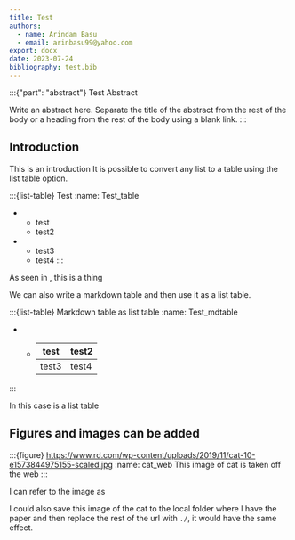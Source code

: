 ```yaml
---
title: Test
authors: 
  - name: Arindam Basu
  - email: arinbasu99@yahoo.com
export: docx
date: 2023-07-24
bibliography: test.bib
---
```


:::{"part": "abstract"}
Test Abstract

Write an abstract here. Separate the title of the abstract from the rest of the body or a heading from the rest of the body using a blank link. 
:::

## Introduction
This is an introduction
It is possible to convert any list to a table using the list table option.

:::{list-table} Test
:name: Test_table
* - test
  - test2
* - test3
  - test4
:::

As seen in [](#Test_table), this is a thing

We can also write a markdown table and then use it as a list table. 

:::{list-table} Markdown table as list table
:name: Test_mdtable
* - | test | test2 |
    |------|-------|
    | test3 | test4 |
:::

In this case [](#Test_mdtable) is a list table

## Figures and images can be added

:::{figure} https://www.rd.com/wp-content/uploads/2019/11/cat-10-e1573844975155-scaled.jpg
:name: cat_web
This image of cat is taken off the web
:::

I can refer to the image as [](#cat_web)

I could also save this image of the cat to the local folder where I have the paper and then replace the rest of the url with `./`, it would have the same effect.

